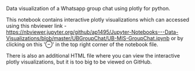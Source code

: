 ﻿Data visualization of a Whatsapp group chat using plotly for python.

This notebook contains interactive plotly visualizations which can accessed using this nbviewer link - https://nbviewer.jupyter.org/github/ap1495/Jupyter-Notebooks---Data-Visualizations/blob/master/UBGroupChat/UB-MIS-GroupChat.ipynb or by clicking on this '⊖' in the top right corner of the notebook file. 

There is also an additional HTML file where you can view the interactive plotly visualizations, but it is too big to be viewed on GitHub. 
